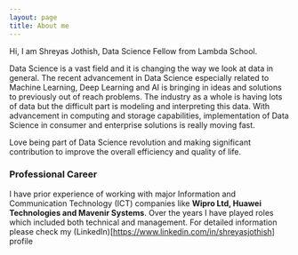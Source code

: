 ```yaml
---
layout: page
title: About me
---
```


Hi, I am Shreyas Jothish, Data Science Fellow from Lambda School.

Data Science is a vast field and it is changing the way we look at data in general. The recent advancement in Data Science especially related to Machine Learning, Deep Learning and AI is bringing in ideas and solutions to previously out of reach problems. The industry as a whole is having lots of data but the difficult part is modeling and interpreting this data. With advancement in computing and storage capabilities, implementation of Data Science in consumer and enterprise solutions is really moving fast.

Love being part of Data Science revolution and making significant contribution to improve the overall efficiency and quality of life.

### Professional Career

I have prior experience of working with major Information and Communication Technology (ICT) companies like **Wipro Ltd, Huawei Technologies and Mavenir Systems**. Over the years I have played roles which included both technical and management. For detailed information please check my (LinkedIn)[https://www.linkedin.com/in/shreyasjothish] profile
